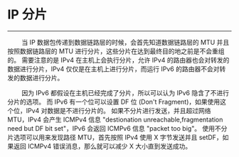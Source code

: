 # IP 分片
***

&emsp;&emsp;
当 IP 数据包传递到数据链路层的时候，会首先知道数据链路层的 MTU 并且按照数据链路层的 MTU 进行分片，这些分片在达到最终目的地之前是不会重组的。
需要注意的是 IPv4 在主机上会执行分片，允许 IPv4 的路由器也会对转发的数据进行分片，IPv4 仅仅是在主机上进行分片，而运行 IPv6 的路由器不会对转发的数据进行分片。

&emsp;&emsp;
因为 IPv6 都假设在主机已经完成了分片，所以可以认为 IPv6 隐含了不进行分片的选项。
而 IPv6 有一个位可以设置 DF 位 (Don't Fragment)，如果使用这个位，IPv4 对数据是不进行分片的。
如果不分片进行发送，并且超过网络 MTU，IPv4 会产生 ICMPv4 信息 "destionation unreachable,fragmentation need but DF bit set"，IPv6 会返回 ICMPv6 信息 "packet too big"。
使用不分片选项可以用来发现路径 MTU，首先按照 IPv4 使用 X 字节发送并且 setDF，如果返回 ICMPv4 错误消息，那么就可以减少 X 大小直到发送成功。